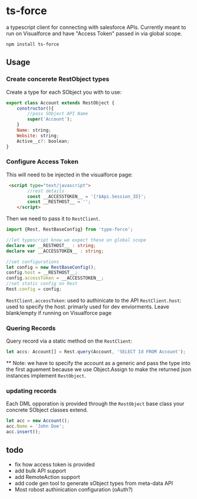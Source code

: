 # ts-force

a typescript client for connecting with salesforce APIs.  Currently meant to run on Visualforce and have "Access Token" passed in via global scope.

`npm install ts-force`

## Usage

### Create concerete RestObject types

Create a type for each SObject you with to use:

```javascript
export class Account extends RestObject {
    constructor(){
        //pass SObject API Name
        super('Account');
    }
    Name: string;
    Website: string;
    Active__c?: boolean;
}
```

### Configure Access Token

This will need to be injected in the visualforce page:

```html
 <script type="text/javascript">
        //rest details
        const __ACCESSTOKEN__ = '{!$Api.Session_ID}';
        const __RESTHOST__ = '';
    </script>
```

Then we need to pass it to `RestClient`.

```typescript
import {Rest, RestBaseConfig} from 'type-force';

//let typescript know we expect these on global scope
declare var __RESTHOST__ : string;
declare var __ACCESSTOKEN__ : string;

//set configurations
let config = new RestBaseConfig();
config.host = __RESTHOST__;
config.accessToken = __ACCESSTOKEN__;
//set static config on Rest
Rest.config = config;
```

`RestClient.accessToken`: used to authinicate to the API
`RestClient.host`: used to specify the host.  primarly used for dev enviorments. Leave blank/empty if running on Visualforce page

### Quering Records

Query record via a static method on the `RestClient`:

```typescript
let accs: Account[] = Rest.query(Account, 'SELECT Id FROM Account');
```

** Note: we have to specify the account as a generic and pass the type into the first aguement because we use Object.Assign to make the returned json instances implement `RestObject`.

### updating records

Each DML opporation is provided through the `RestObject` base class your concrete SObject classes extend.

```typescript
let acc = new Account();
acc.Name = 'John Doe';
acc.insert();
```

## todo

- fix how access token is provided
- add bulk API support
- add RemoteAction support
- add code gen tool to generate sObject types from meta-data API
- Most robost authinication configuration (oAuth?)
